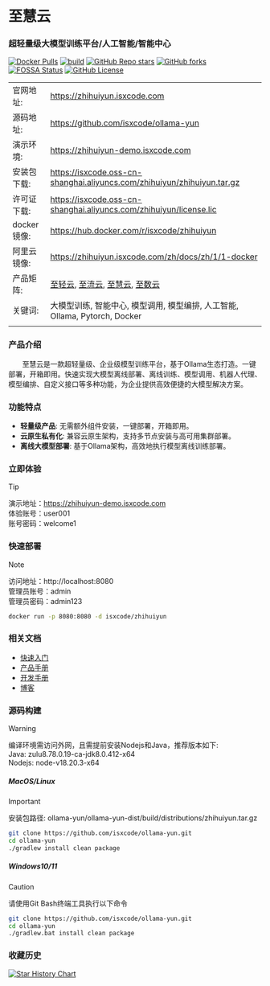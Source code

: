 # 至慧云

### 超轻量级大模型训练平台/人工智能/智能中心

[![Docker Pulls](https://img.shields.io/docker/pulls/isxcode/zhihuiyun)](https://hub.docker.com/r/isxcode/zhihuiyun)
[![build](https://github.com/isxcode/ollama-yun/actions/workflows/build-zhihuiyun.yml/badge.svg?branch=main)](https://github.com/isxcode/ollama-yun/actions/workflows/build-zhihuiyun.yml)
[![GitHub Repo stars](https://img.shields.io/github/stars/isxcode/ollama-yun)](https://github.com/isxcode/ollama-yun)
[![GitHub forks](https://img.shields.io/github/forks/isxcode/ollama-yun)](https://github.com/isxcode/ollama-yun/fork)
[![FOSSA Status](https://app.fossa.com/api/projects/git%2Bgithub.com%2Fisxcode%2Follama-yun.svg?type=shield&issueType=license)](https://app.fossa.com/projects/git%2Bgithub.com%2Fisxcode%2Follama-yun?ref=badge_shield&issueType=license)
[![GitHub License](https://img.shields.io/github/license/isxcode/ollama-yun)](https://github.com/isxcode/ollama-yun/blob/main/LICENSE)

|           |                                                                                                                                                         |
|-----------|---------------------------------------------------------------------------------------------------------------------------------------------------------|
| 官网地址:     | https://zhihuiyun.isxcode.com                                                                                                                           |
| 源码地址:     | https://github.com/isxcode/ollama-yun                                                                                                                   |
| 演示环境:     | https://zhihuiyun-demo.isxcode.com                                                                                                                      |
| 安装包下载:    | https://isxcode.oss-cn-shanghai.aliyuncs.com/zhihuiyun/zhihuiyun.tar.gz                                                                                 |
| 许可证下载:    | https://isxcode.oss-cn-shanghai.aliyuncs.com/zhihuiyun/license.lic                                                                                      |
| docker镜像: | https://hub.docker.com/r/isxcode/zhihuiyun                                                                                                              |
| 阿里云镜像:    | https://zhihuiyun.isxcode.com/zh/docs/zh/1/1-docker                                                                                                     |
| 产品矩阵:     | [至轻云](https://zhiqingyun.isxcode.com), [至流云](https://zhiliuyun.isxcode.com), [至慧云](https://zhihuiyun.isxcode.com), [至数云](https://zhishuyun.isxcode.com) |
| 关键词:      | 大模型训练, 智能中心, 模型调用, 模型编排, 人工智能, Ollama, Pytorch, Docker                                                                                                  |
|           |                                                                                                                                                         |

### 产品介绍

&nbsp;&nbsp;&nbsp;&nbsp;&nbsp;&nbsp;&nbsp;至慧云是一款超轻量级、企业级模型训练平台，基于Ollama生态打造。一键部署，开箱即用。快速实现大模型离线部署、离线训练、模型调用、机器人代理、模型编排、自定义接口等多种功能，为企业提供高效便捷的大模型解决方案。

### 功能特点

- **轻量级产品**: 无需额外组件安装，一键部署，开箱即用。
- **云原生私有化**: 兼容云原生架构，支持多节点安装与高可用集群部署。
- **离线大模型部署**: 基于Ollama架构，高效地执行模型离线训练部署。

### 立即体验

> [!TIP]
> 演示地址：https://zhihuiyun-demo.isxcode.com </br>
> 体验账号：user001 </br>
> 账号密码：welcome1

### 快速部署

> [!NOTE]
> 访问地址：http://localhost:8080 <br/>
> 管理员账号：admin <br/>
> 管理员密码：admin123

```bash
docker run -p 8080:8080 -d isxcode/zhihuiyun
```

### 相关文档

- [快速入门](https://zhihuiyun.isxcode.com/zh/docs/zh/1/0)
- [产品手册](https://zhihuiyun.isxcode.com/zh/docs/zh/2/0)
- [开发手册](https://zhihuiyun.isxcode.com/zh/docs/zh/6/1)
- [博客](https://ispong.isxcode.com/tags/pytorch/)

### 源码构建

> [!WARNING]
> 编译环境需访问外网，且需提前安装Nodejs和Java，推荐版本如下: </br>
> Java: zulu8.78.0.19-ca-jdk8.0.412-x64 </br>
> Nodejs: node-v18.20.3-x64

##### MacOS/Linux

> [!IMPORTANT]
> 安装包路径: ollama-yun/ollama-yun-dist/build/distributions/zhihuiyun.tar.gz

```bash
git clone https://github.com/isxcode/ollama-yun.git
cd ollama-yun
./gradlew install clean package
```

##### Windows10/11

> [!CAUTION]
> 请使用Git Bash终端工具执行以下命令

```bash
git clone https://github.com/isxcode/ollama-yun.git
cd ollama-yun
./gradlew.bat install clean package
```

### 收藏历史

[![Star History Chart](https://api.star-history.com/svg?repos=isxcode/ollama-yun&type=Date)](https://www.star-history.com/#isxcode/ollama-yun&Date)